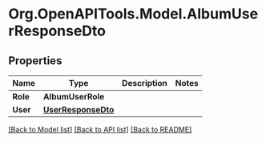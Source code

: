 # Org.OpenAPITools.Model.AlbumUserResponseDto

## Properties

Name | Type | Description | Notes
------------ | ------------- | ------------- | -------------
**Role** | **AlbumUserRole** |  | 
**User** | [**UserResponseDto**](UserResponseDto.md) |  | 

[[Back to Model list]](../../README.md#documentation-for-models) [[Back to API list]](../../README.md#documentation-for-api-endpoints) [[Back to README]](../../README.md)

